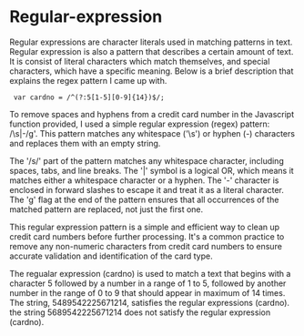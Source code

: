 # Regular-expression
Regular expressions are character literals used in matching patterns in text. Regular expression is also a pattern that describes a certain amount of text. It is consist of literal characters which match themselves, and special characters, which have a specific meaning. Below is a brief description that explains the regex pattern I came up with.

```
 var cardno = /^(?:5[1-5][0-9]{14})$/;

```
To remove spaces and hyphens from a credit card number in the Javascript function provided, I used a simple regular expression (regex) pattern: /\s|-/g'. This pattern matches any whitespace ('\s') or hyphen (-) characters and replaces them with an empty string.

The '/s/' part of the pattern matches any whitespace character, including spaces, tabs, and line breaks. The '|' symbol is a logical OR, which means it matches either a whitespace character or a hyphen. The '-' character is enclosed in forward slashes to escape it and treat it as a literal character. The 'g' flag at the end of the pattern ensures that all occurrences of the matched pattern are replaced, not just the first one.

This regular expression pattern is a simple and efficient way to clean up credit card numbers before further processing. It's a common practice to remove any non-numeric characters from credit card numbers to ensure accurate validation and identification of the card type.

The regualar expression (cardno) is used to match a text that begins with a character 5 followed by a number in a range of 1 to 5, followed by another number in the range of 0 to 9 that should appear in maximum of 14 times. The string, 5489542225671214, satisfies the regular expressions (cardno). the string 5689542225671214 does not satisfy the regular expression (cardno).
